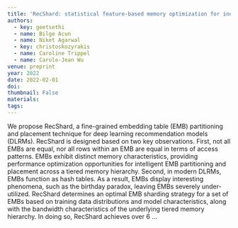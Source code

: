 ```yaml
---
title: 'RecShard: statistical feature-based memory optimization for industry-scale neural recommendation'
authors:
  - key: geetsethi
  - name: Bilge Acun
  - name: Niket Agarwal
  - key: christoskozyrakis
  - name: Caroline Trippel
  - name: Carole-Jean Wu
venue: preprint
year: 2022
date: 2022-02-01
doi: 
thumbnail: False
materials:
tags:
---
```

We propose RecShard, a fine-grained embedding table (EMB) partitioning and placement technique for deep learning recommendation models (DLRMs). RecShard is designed based on two key observations. First, not all EMBs are equal, nor all rows within an EMB are equal in terms of access patterns. EMBs exhibit distinct memory characteristics, providing performance optimization opportunities for intelligent EMB partitioning and placement across a tiered memory hierarchy. Second, in modern DLRMs, EMBs function as hash tables. As a result, EMBs display interesting phenomena, such as the birthday paradox, leaving EMBs severely under-utilized. RecShard determines an optimal EMB sharding strategy for a set of EMBs based on training data distributions and model characteristics, along with the bandwidth characteristics of the underlying tiered memory hierarchy. In doing so, RecShard achieves over 6 …
